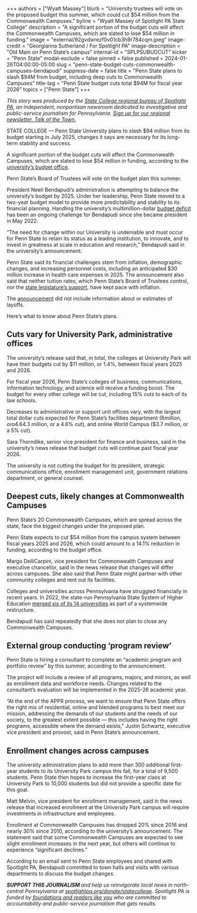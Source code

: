 +++
authors = ["Wyatt Massey"]
blurb = "University trustees will vote on the proposed budget this summer, which could cut $54 million from the Commonwealth Campuses."
byline = "Wyatt Massey of Spotlight PA State College"
description = "A significant portion of the budget cuts will affect the Commonwealth Campuses, which are slated to lose $54 million in funding."
image = "external/92gvdwrezf0v01cb3h9r784cqm.jpeg"
image-credit = "Georgianna Sutherland / For Spotlight PA"
image-description = "Old Main on Penn State’s campus"
internal-id = "SPLPSUBUDCUT"
kicker = "Penn State"
modal-exclude = false
pinned = false
published = 2024-01-26T04:00:00-05:00
slug = "penn-state-budget-cuts-commonwealth-campuses-bendapudi"
suppress-date = false
title = "Penn State plans to slash $94M from budget, including deep cuts to Commonwealth Campuses"
title-tag = "Penn State budget cuts total $94M for fiscal year 2026"
topics = ["Penn State"]
+++

<em>This story was produced by the </em><a href="https://www.spotlightpa.org/statecollege"><em>State College regional bureau of Spotlight PA</em></a><em>, an independent, nonpartisan newsroom dedicated to investigative and public-service journalism for Pennsylvania. </em><a href="https://www.spotlightpa.org/newsletters/talkofthetown"><em>Sign up for our regional newsletter, Talk of the Town.</em></a>

STATE COLLEGE — Penn State University plans to slash $94 million from its budget starting in July 2025, changes it says are necessary for its long-term stability and success.

A significant portion of the budget cuts will affect the Commonwealth Campuses, which are slated to lose $54 million in funding, according to the <a href="https://budgetandfinance.psu.edu/budget-allocations">university’s budget office</a>.

Penn State’s Board of Trustees will vote on the budget plan this summer.

President Neeli Bendapudi’s administration is attempting to balance the university’s budget by 2025. Under her leadership, Penn State moved to a two-year budget model to provide more predictability and stability to its financial planning. Handling the university’s multimillion-dollar <a href="https://www.spotlightpa.org/statecollege/2023/05/penn-state-budget-deficit-trustees-sunshine-act/">budget deficit</a> has been an ongoing challenge for Bendapudi since she became president in May 2022.

“The need for change within our University is undeniable and must occur for Penn State to retain its status as a leading institution, to innovate, and to invest in greatness at scale in education and research,” Bendapudi said in the university’s announcement.

<script src="https://www.spotlightpa.org/embed.js" async></script><div data-spl-embed-version="1" data-spl-src="https://www.spotlightpa.org/embeds/newsletter/?cta=Sign%20up%20for%20our%20new%20regional%20newsletter%2C%20%3Cb%3ETalk%20of%20the%20Town%3C%2Fb%3E%2C%20and%20get%20all%20the%20news%20and%20notes%20from%20State%20College%20and%20north-central%20PA.&button=Sign%20Up%20Now&preselect=state_college&eyebrow=DON'T%20MISS%20A%20BEAT"></div>

Penn State said its financial challenges stem from inflation, demographic changes, and increasing personnel costs, including an anticipated $30 million increase in health care expenses in 2025. The announcement also said that neither tuition rates, which Penn State’s Board of Trustees control, nor the <a href="https://www.spotlightpa.org/statecollege/2024/01/penn-state-temple-pitt-lincoln-pennsylvania-tuition-funding-inflation/">state legislature’s support</a>, have kept pace with inflation.

The <a href="https://www.psu.edu/news/story/penn-state-leaders-share-road-map-for-universitys-future/">announcement</a> did not include information about or estimates of layoffs.

Here’s what to know about Penn State’s plans.

## Cuts vary for University Park, administrative offices

The university’s release said that, in total, the colleges at University Park will have their budgets cut by $11 million, or 1.4%, between fiscal years 2025 and 2026.

For fiscal year 2026, Penn State’s colleges of business, communications, information technology, and science will receive a funding boost. The budget for every other college will be cut, including 15% cuts to each of its law schools.

Decreases to administrative or support unit offices vary, with the largest total dollar cuts expected for Penn State’s facilities department ($6 million, or a 4.6% cut), information technology office ($4.3 million, or a 4.6% cut), and online World Campus ($3.7 million, or a 5% cut).

Sara Thorndike, senior vice president for finance and business, said in the university’s news release that budget cuts will continue past fiscal year 2026.

The university is not cutting the budget for its president, strategic communications office, enrollment management unit, government relations department, or general counsel.

<script src="https://www.spotlightpa.org/embed.js" async></script><div data-spl-embed-version="1" data-spl-src="https://www.spotlightpa.org/embeds/donate/"></div>

## Deepest cuts, likely changes at Commonwealth Campuses

Penn State’s 20 Commonwealth Campuses, which are spread across the state, face the biggest changes under the proposed plan.

Penn State expects to cut $54 million from the campus system between fiscal years 2025 and 2026, which could amount to a 14.1% reduction in funding, according to the budget office.

Margo DelliCarpini, vice president for Commonwealth Campuses and executive chancellor, said in the news release that changes will differ across campuses. She also said that Penn State might partner with other community colleges and rent out its facilities.

Colleges and universities across Pennsylvania have struggled financially in recent years. In 2022, the state-run Pennsylvania State System of Higher Education <a href="https://www.inquirer.com/news/pennsylvania-state-universities-merger-middle-states-decision-20220315.html">merged six of its 14 universities</a> as part of a systemwide restructure.

Bendapudi has said repeatedly that she does not plan to close any Commonwealth Campuses.

## External group conducting ‘program review’

Penn State is hiring a consultant to complete an “academic program and portfolio review” by this summer, according to the announcement.

The project will include a review of all programs, majors, and minors, as well as enrollment data and workforce needs. Changes related to the consultant’s evaluation will be implemented in the 2025-26 academic year.

“At the end of the APPR process, we want to ensure that Penn State offers the right mix of residential, online and blended programs to best meet our mission, addressing the demands of our students and the needs of our society, to the greatest extent possible — this includes having the right programs, accessible where the demand exists,” Justin Schwartz, executive vice president and provost, said in Penn State’s announcement.

## Enrollment changes across campuses

The university administration plans to add more than 300 additional first-year students to its University Park campus this fall, for a total of 9,500 students. Penn State then hopes to increase the first-year class at University Park to 10,000 students but did not provide a specific date for this goal.

Matt Melvin, vice president for enrollment management, said in the news release that increased enrollment at the University Park campus will require investments in infrastructure and employees.

Enrollment at Commonwealth Campuses has dropped 20% since 2016 and nearly 30% since 2010, according to the university’s announcement. The statement said that some Commonwealth Campuses are expected to see slight enrollment increases in the next year, but others will continue to experience “significant declines.”

According to an email sent to Penn State employees and shared with Spotlight PA, Bendapudi committed to town halls and visits with various departments to discuss the budget changes.

<script src="https://www.spotlightpa.org/embed.js" async></script><div data-spl-embed-version="1" data-spl-src="https://www.spotlightpa.org/embeds/tips/?tip_text=Do%20you%20have%20a%20tip%20about%20Penn%20State%3F%20We%20want%20to%20hear%20from%20you."></div>

<strong><em>SUPPORT THIS JOURNALISM </em></strong><em>and help us reinvigorate local news in north-central Pennsylvania at </em><a href="https://www.spotlightpa.org/donate/statecollege"><em>spotlightpa.org/donate/statecollege</em></a><em>. Spotlight PA is funded by </em><a href="https://www.spotlightpa.org/support"><em>foundations and readers like you</em></a><em> who are committed to accountability and public-service journalism that gets results.</em>

